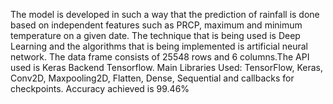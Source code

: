 The model is developed in such a way that the prediction of rainfall is done based on independent features such as PRCP, maximum and minimum temperature on a given date. The technique that is being used is Deep Learning and the algorithms that is being implemented is artificial neural network. The data frame consists of 25548 rows and 6 columns.The API used is Keras Backend Tensorflow.
Main Libraries Used: TensorFlow, Keras, Conv2D, Maxpooling2D, Flatten, Dense, Sequential and callbacks for checkpoints.
Accuracy achieved is 99.46%
